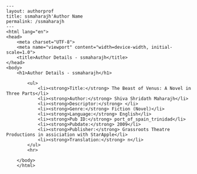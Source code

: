 
    ---
    layout: authorprof
    title: ssmaharajh'Author Name 
    permalink: /ssmaharajh
    ---
    <html lang="en">
    <head>
        <meta charset="UTF-8">
        <meta name="viewport" content="width=device-width, initial-scale=1.0">
        <title>Author Details - ssmaharajh</title>
    </head>
    <body>
        <h1>Author Details - ssmaharajh</h1>
        
            <ul>
                <li><strong>Title:</strong> The Beast of Venus: A Novel in Three Parts</li>
                <li><strong>Author:</strong> Shiva Shridath Maharajh</li>
                <li><strong>Descriptor:</strong> </li>
                <li><strong>Genre:</strong> Fiction (Novel)</li>
                <li><strong>Language:</strong> English</li>
                <li><strong>Pub ID:</strong> port_of_spain_trinidad</li>
                <li><strong>Pubdate:</strong> 2009</li>
                <li><strong>Publisher:</strong> Grassroots Theatre Productions in assiciation with StarApple</li>
                <li><strong>Translation:</strong> n</li>
            </ul>
            <hr>
            
        </body>
        </html>
        